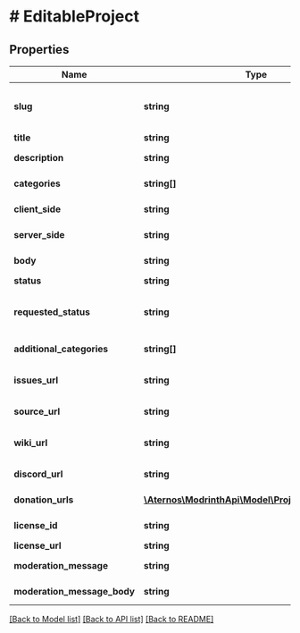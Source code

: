 # # EditableProject

## Properties

Name | Type | Description | Notes
------------ | ------------- | ------------- | -------------
**slug** | **string** | The slug of a project, used for vanity URLs. Regex: &#x60;&#x60;&#x60;^[\\w!@$()&#x60;.+,\&quot;\\-&#39;]{3,64}$&#x60;&#x60;&#x60; | [optional]
**title** | **string** | The title or name of the project | [optional]
**description** | **string** | A short description of the project | [optional]
**categories** | **string[]** | A list of the categories that the project has | [optional]
**client_side** | **string** | The client side support of the project | [optional]
**server_side** | **string** | The server side support of the project | [optional]
**body** | **string** | A long form description of the project | [optional]
**status** | **string** | The status of the project | [optional]
**requested_status** | **string** | The requested status when submitting for review or scheduling the project for release | [optional]
**additional_categories** | **string[]** | A list of categories which are searchable but non-primary | [optional]
**issues_url** | **string** | An optional link to where to submit bugs or issues with the project | [optional]
**source_url** | **string** | An optional link to the source code of the project | [optional]
**wiki_url** | **string** | An optional link to the project&#39;s wiki page or other relevant information | [optional]
**discord_url** | **string** | An optional invite link to the project&#39;s discord | [optional]
**donation_urls** | [**\Aternos\ModrinthApi\Model\ProjectDonationURL[]**](ProjectDonationURL.md) | A list of donation links for the project | [optional]
**license_id** | **string** | The SPDX license ID of a project | [optional]
**license_url** | **string** | The URL to this license | [optional]
**moderation_message** | **string** | The title of the moderators&#39; message for the project | [optional]
**moderation_message_body** | **string** | The body of the moderators&#39; message for the project | [optional]

[[Back to Model list]](../../README.md#models) [[Back to API list]](../../README.md#endpoints) [[Back to README]](../../README.md)
